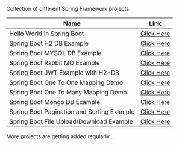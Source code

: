 Collection of different Spring Framework projects

|Name|Link|
|--|--|
| Hello World in Spring Boot |[Click Here](https://github.com/atharvasiddhabhatti/Springboot-Playground/tree/main/springboot-hello-world)  |
|Spring Boot H2 DB Example |[Click Here](https://github.com/atharvasiddhabhatti/Springboot-Playground/tree/main/springboot-demo-h2) |
|Spring Boot MYSQL DB Example |[Click Here](https://github.com/atharvasiddhabhatti/Springboot-Playground/tree/main/springboot-demo-mysql)|
|Spring Boot Rabbit MQ Example |[Click Here](https://github.com/atharvasiddhabhatti/Springboot-Playground/tree/main/springboot-demo-activemq)|
|Spring Boot JWT Example with H2-DB|[Click Here](https://github.com/atharvasiddhabhatti/Springboot-Playground/tree/main/springboot-demo-h2-jwt)|
|Spring Boot One To One Mapping Demo|[Click Here](https://github.com/atharvasiddhabhatti/Springboot-Playground/tree/main/springboot-demo-one-to-one-mapping)|
|Spring Boot One To Many Mapping Demo|[Click Here](https://github.com/atharvasiddhabhatti/Springboot-Playground/tree/main/springboot-demo-one-to-many-mapping)|
|Spring Boot Mongo DB Example|[Click Here](https://github.com/atharvasiddhabhatti/Springboot-Playground/tree/main/springboot-demo-mongodb-crud)|
|Spring Boot Pagination and Sorting Example|[Click Here](https://github.com/atharvasiddhabhatti/Springboot-Playground/tree/main/springboot-demo-pagination-sorting-filtering)|
|Spring Boot File Upload/Download Example|[Click Here](https://github.com/atharvasiddhabhatti/Springboot-Playground/tree/main/Sprigboot-demo-multipart-fileupload)|

More projects are getting added regularly....
